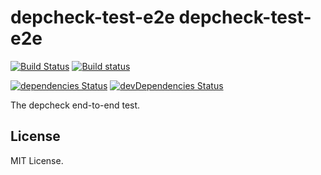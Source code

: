 # depcheck-test-e2e depcheck-test-e2e

[![Build Status](https://travis-ci.org/depcheck/depcheck-test-e2e.svg?branch=master)](https://travis-ci.org/depcheck/depcheck-test-e2e)
[![Build status](https://ci.appveyor.com/api/projects/status/q9kmmm8p86o6cum0/branch/master?svg=true)](https://ci.appveyor.com/project/lijunle/depcheck-test-e2e/branch/master)

[![dependencies Status](https://david-dm.org/depcheck/depcheck-test-e2e/status.svg)](https://david-dm.org/depcheck/depcheck-test-e2e)
[![devDependencies Status](https://david-dm.org/depcheck/depcheck-test-e2e/dev-status.svg)](https://david-dm.org/depcheck/depcheck-test-e2e?type=dev)

The depcheck end-to-end test.

## License

MIT License.
